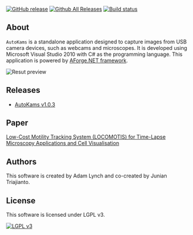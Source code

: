 [![GitHub release](https://img.shields.io/github/release/junian/AutoKams.svg)](https://github.com/junian/AutoKams/releases)
[![Github All Releases](https://img.shields.io/github/downloads/junian/AutoKams/total.svg)](https://github.com/junian/AutoKams/releases)
[![Build status](https://ci.appveyor.com/api/projects/status/qvt7ngs70olrm1e1/branch/master?svg=true)](https://ci.appveyor.com/project/junian/autokams/branch/master)

## About

`AutoKams` is a standalone application designed to capture images from USB camera devices, such as webcams and microscopes. It is developed using Microsoft Visual Studio 2010 with C# as the programming language. This application is powered by [AForge.NET framework][aforgenet].

![Resut preview](https://1.bp.blogspot.com/-W1bVe_PZ9OU/WoZM_F-GdVI/AAAAAAAAC2g/xlLBgwdxg0QxClVAq5p4LUsbINJTc3lIACLcBGAs/s1600/autokams-preview.png)

## Releases

- [AutoKams v1.0.3](https://github.com/junian/AutoKams/releases/download/v1.0.3/AutoKams.Setup-v1.0.3.msi)

## Paper

[Low-Cost Motility Tracking System (LOCOMOTIS) for Time-Lapse Microscopy Applications and Cell Visualisation][paper-url]

## Authors

This software is created by Adam Lynch and co-created by Junian Triajianto.

## License

This software is licensed under LGPL v3.

[![LGPL v3][lgpl-logo]][license]

[lgpl-logo]: https://www.gnu.org/graphics/lgplv3-88x31.png "LGPL v3"
[license]: https://github.com/junian/AutoKams/blob/master/LICENSE
[aforgenet]: http://www.aforgenet.com/ "AForge.NET"
[paper-url]: http://journals.plos.org/plosone/article?id=10.1371/journal.pone.0103547
